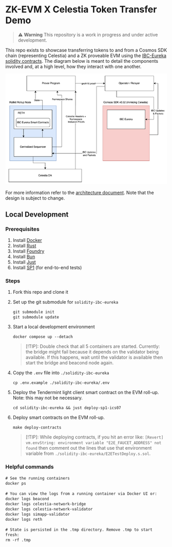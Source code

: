 # ZK-EVM X Celestia Token Transfer Demo

> ⚠️ **Warning**
> This repository is a work in progress and under active development.

This repo exists to showcase transferring tokens to and from a Cosmos SDK chain (representing Celestia) and a ZK proveable EVM using the [IBC-Eureka solidity contracts](https://github.com/cosmos/solidity-ibc-eureka/tree/main/src). The diagram below is meant to detail the components involved and, at a high level, how they interact with one another.

![mvp-zk-accounts](./mvp-zk-accounts.png)

For more information refer to the [architecture document](./ARCHITECTURE.md). Note that the design is subject to change.

## Local Development

### Prerequisites

1. Install [Docker](https://docs.docker.com/get-docker/)
1. Install [Rust](https://rustup.rs/)
1. Install [Foundry](https://book.getfoundry.sh/getting-started/installation)
1. Install [Bun](https://bun.sh/)
1. Install [Just](https://just.systems/man/en/)
1. Install [SP1](https://succinctlabs.github.io/sp1/getting-started/install.html) (for end-to-end tests)

### Steps

1. Fork this repo and clone it
1. Set up the git submodule for `solidity-ibc-eureka`

    ```shell
    git submodule init
    git submodule update
    ```

1. Start a local development environment

    ```shell
    docker compose up --detach
    ```

    > [!TIP]: Double check that all 5 containers are started. Currently: the bridge might fail because it depends on the validator being available. If this happens, wait until the validator is available then start the bridge and beacond node again.

1. Copy the `.env` file into `./solidity-ibc-eureka`

    ```shell
    cp .env.example ./solidity-ibc-eureka/.env
    ```

1. Deploy the Tendermint light client smart contract on the EVM roll-up. Note: this may not be necessary.

    ```shell
    cd solidity-ibc-eureka && just deploy-sp1-ics07
    ```

1. Deploy smart contracts on the EVM roll-up.

    ```shell
    make deploy-contracts
    ```

    > [!TIP]: While deploying contracts, if you hit an error like: `[Revert] vm.envString: environment variable "E2E_FAUCET_ADDRESS" not found` then comment out the lines that use that environment variable from `./solidity-ibc-eureka/E2ETestDeploy.s.sol`.

### Helpful commands

```shell
# See the running containers
docker ps

# You can view the logs from a running container via Docker UI or:
docker logs beacond
docker logs celestia-network-bridge
docker logs celestia-network-validator
docker logs simapp-validator
docker logs reth

# State is persisted in the .tmp directory. Remove .tmp to start fresh:
rm -rf .tmp
```
